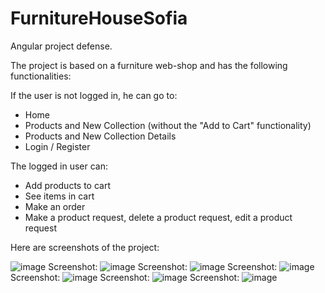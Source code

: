 # FurnitureHouseSofia
Angular project defense.

The project is based on a furniture web-shop and has the following functionalities:

If the user is not logged in, he can go to:
 - Home
 - Products and New Collection (without the "Add to Cart" functionality)
 - Products and New Collection Details
 - Login / Register

The logged in user can:
 - Add products to cart
 - See items in cart
 - Make an order
 - Make a product request, delete a product request, edit a product request

Here are screenshots of the project:

![image](https://github.com/EvgeniGamanski/FurnitureStoreWebshop/assets/114442045/b5a0d24b-8b31-4cae-b53c-457da786e7a6)
Screenshot:
![image](https://github.com/EvgeniGamanski/FurnitureStoreWebshop/assets/114442045/f4885626-800a-4e7f-8904-81aea60f0bbf)
Screenshot:
![image](https://github.com/EvgeniGamanski/FurnitureStoreWebshop/assets/114442045/c92b7dc2-5d30-401d-bd7b-a472633456cc)
Screenshot:
![image](https://github.com/EvgeniGamanski/FurnitureStoreWebshop/assets/114442045/4af33e3c-31fb-462d-973a-df94067acc51)
Screenshot:
![image](https://github.com/EvgeniGamanski/FurnitureStoreWebshop/assets/114442045/809d44de-fc15-4b3a-a05f-ac225ebaa62d)
Screenshot:
![image](https://github.com/EvgeniGamanski/FurnitureStoreWebshop/assets/114442045/395ce972-a30d-4d1b-b57b-fecf4c935b16)
Screenshot:
![image](https://github.com/EvgeniGamanski/FurnitureStoreWebshop/assets/114442045/f7a0724c-f1bc-4569-9b0c-a0a085e3c11c)







